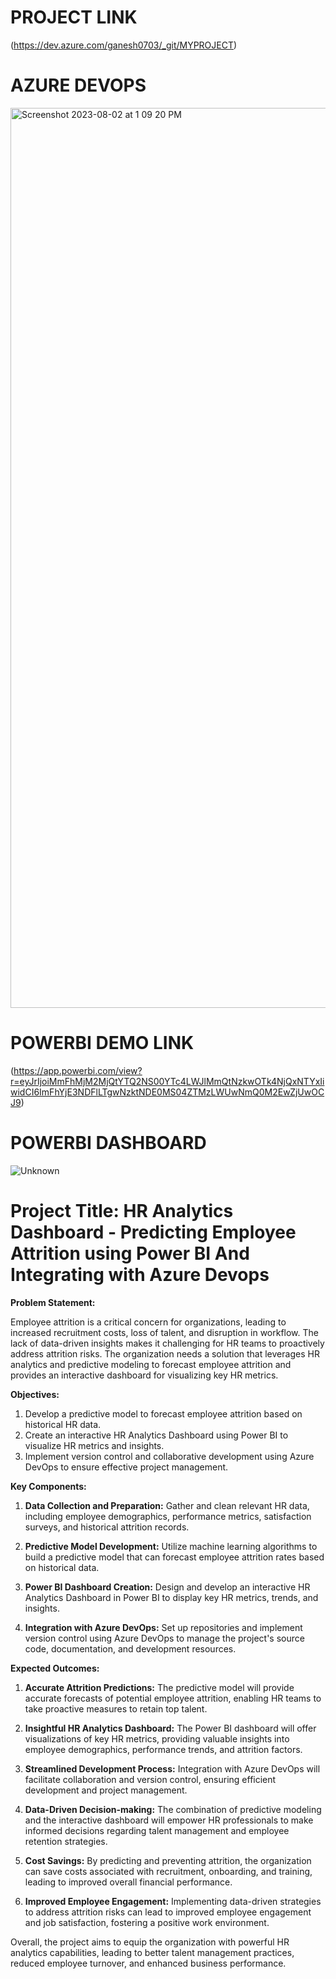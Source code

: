 # PROJECT LINK 
(https://dev.azure.com/ganesh0703/_git/MYPROJECT)

# AZURE DEVOPS

<img width="1440" alt="Screenshot 2023-08-02 at 1 09 20 PM" src="https://github.com/gsdanawadakar/Power-BI/assets/98682918/25d7bdc8-6d3e-4370-a2c2-587d8f9f857f">


# POWERBI DEMO LINK
(https://app.powerbi.com/view?r=eyJrIjoiMmFhMjM2MjQtYTQ2NS00YTc4LWJlMmQtNzkwOTk4NjQxNTYxIiwidCI6ImFhYjE3NDFlLTgwNzktNDE0MS04ZTMzLWUwNmQ0M2EwZjUwOCJ9)



# POWERBI DASHBOARD 

![Unknown](https://github.com/gsdanawadakar/Power-BI/assets/98682918/e4a2a31f-3883-4bb7-8db1-9c6ee34e9fd2)



# Project Title: HR Analytics Dashboard - Predicting Employee Attrition using Power BI And Integrating with Azure Devops

**Problem Statement:**

Employee attrition is a critical concern for organizations, leading to increased recruitment costs, loss of talent, and disruption in workflow. The lack of data-driven insights makes it challenging for HR teams to proactively address attrition risks. The organization needs a solution that leverages HR analytics and predictive modeling to forecast employee attrition and provides an interactive dashboard for visualizing key HR metrics.

**Objectives:**
1. Develop a predictive model to forecast employee attrition based on historical HR data.
2. Create an interactive HR Analytics Dashboard using Power BI to visualize HR metrics and insights.
3. Implement version control and collaborative development using Azure DevOps to ensure effective project management.

**Key Components:**
1. **Data Collection and Preparation:** Gather and clean relevant HR data, including employee demographics, performance metrics, satisfaction surveys, and historical attrition records.

2. **Predictive Model Development:** Utilize machine learning algorithms to build a predictive model that can forecast employee attrition rates based on historical data.

3. **Power BI Dashboard Creation:** Design and develop an interactive HR Analytics Dashboard in Power BI to display key HR metrics, trends, and insights.

4. **Integration with Azure DevOps:** Set up repositories and implement version control using Azure DevOps to manage the project's source code, documentation, and development resources.

**Expected Outcomes:**
1. **Accurate Attrition Predictions:** The predictive model will provide accurate forecasts of potential employee attrition, enabling HR teams to take proactive measures to retain top talent.

2. **Insightful HR Analytics Dashboard:** The Power BI dashboard will offer visualizations of key HR metrics, providing valuable insights into employee demographics, performance trends, and attrition factors.

3. **Streamlined Development Process:** Integration with Azure DevOps will facilitate collaboration and version control, ensuring efficient development and project management.

4. **Data-Driven Decision-making:** The combination of predictive modeling and the interactive dashboard will empower HR professionals to make informed decisions regarding talent management and employee retention strategies.

5. **Cost Savings:** By predicting and preventing attrition, the organization can save costs associated with recruitment, onboarding, and training, leading to improved overall financial performance.

6. **Improved Employee Engagement:** Implementing data-driven strategies to address attrition risks can lead to improved employee engagement and job satisfaction, fostering a positive work environment.

Overall, the project aims to equip the organization with powerful HR analytics capabilities, leading to better talent management practices, reduced employee turnover, and enhanced business performance.
